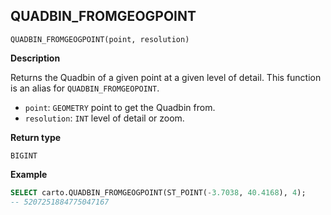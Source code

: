 ## QUADBIN_FROMGEOGPOINT

```sql:signature
QUADBIN_FROMGEOGPOINT(point, resolution)
```

**Description**

Returns the Quadbin of a given point at a given level of detail. This function is an alias for `QUADBIN_FROMGEOPOINT`.

* `point`: `GEOMETRY` point to get the Quadbin from.
* `resolution`: `INT` level of detail or zoom.

**Return type**

`BIGINT`

**Example**

```sql
SELECT carto.QUADBIN_FROMGEOGPOINT(ST_POINT(-3.7038, 40.4168), 4);
-- 5207251884775047167
```
